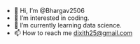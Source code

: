 - 👋 Hi, I’m @Bhargav2506
- 👀 I’m interested in coding.
- 🌱 I’m currently learning data science.
- 📫 How to reach me dixith25@gmail.com

<!---
Bhargav2506/Bhargav2506 is a ✨ special ✨ repository because its `README.md` (this file) appears on your GitHub profile.
You can click the Preview link to take a look at your changes.
--->

